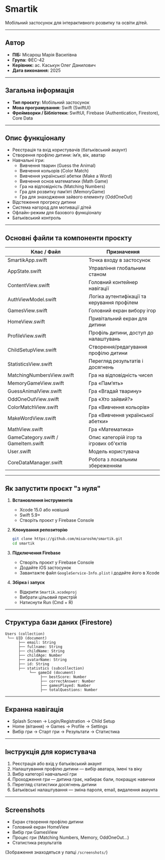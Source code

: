 # Smartik

Мобільний застосунок для інтерактивного розвитку та освіти дітей.

---

## Автор

- **ПІБ:** Місарош Марія Василівна
- **Група:** ФЕС-42
- **Керівник:** ас. Каськун Олег Данилович
- **Дата виконання:** 2025

---

## Загальна інформація

- **Тип проєкту:** Мобільний застосунок
- **Мова програмування:** Swift (SwiftUI)
- **Фреймворки / Бібліотеки:** SwiftUI, Firebase (Authentication, Firestore), Core Data

---

## Опис функціоналу

- Реєстрація та вхід користувачів (батьківський акаунт)
- Створення профілю дитини: ім’я, вік, аватар
- Навчальні ігри:
    - Вивчення тварин (Guess the Animal)
    - Вивчення кольорів (Color Match)
    - Вивчення української абетки (Make a Word)
    - Вивчення основ математики (Math Game)
    - Гра на відповідність (Matching Numbers)
    - Гра для розвитку памʼяті (MemoryGame)
    - Гра для знаходження зайвого елементу (OddOneOut)
- Відстеження прогресу дитини
- Система нагород для мотивації дітей
- Офлайн-режим для базового функціоналу
- Батьківський контроль

---

## Основні файли та компоненти проєкту

| Клас / Файл                       | Призначення                                  |
|------------------------------------|----------------------------------------------|
| SmartikApp.swift                   | Точка входу в застосунок                     |
| AppState.swift                     | Управління глобальним станом                 |
| ContentView.swift                  | Головний контейнер навігації                 |
| AuthViewModel.swift                | Логіка аутентифікації та керування профілем  |
| GamesView.swift                    | Головний екран вибору ігор                   |
| HomeView.swift                     | Привітальний екран для дитини                |
| ProfileView.swift                  | Профіль дитини, доступ до налаштувань        |
| ChildSetupView.swift               | Створення/редагування профілю дитини         |
| StatisticsView.swift               | Перегляд результатів і досягнень             |
| MatchingNumbersView.swift          | Гра на відповідність чисел                   |
| MemoryGameView.swift               | Гра «Пам’ять»                                |
| GuessAnimalView.swift              | Гра «Вгадай тварину»                         |
| OddOneOutView.swift                | Гра «Хто зайвий?»                            |
| ColorMatchView.swift               | Гра «Вивчення кольорів»                      |
| MakeWordView.swift                 | Гра «Вивчення української абетки»            |
| MathView.swift                     | Гра «Математика»                             |
| GameCategory.swift / GameItem.swift| Опис категорій ігор та ігрових об'єктів      |
| User.swift                         | Модель користувача                           |
| CoreDataManager.swift              | Робота з локальним збереженням               |

---

## Як запустити проєкт "з нуля"

1. **Встановлення інструментів**
    - Xcode 15.0 або новіший
    - Swift 5.9+
    - Створіть проєкт у Firebase Console

2. **Клонування репозиторію**
    ```bash
    git clone https://github.com/misaroshm/smartik.git
    cd smartik
    ```

3. **Підключення Firebase**
    - Створіть проєкт у Firebase Console
    - Додайте iOS застосунок
    - Завантажте файл `GoogleService-Info.plist` і додайте його в Xcode

4. **Збірка і запуск**
    - Відкрити `Smartik.xcodeproj`
    - Вибрати цільовий пристрій
    - Натиснути Run (Cmd + R)

---

## Структура бази даних (Firestore)

```
Users (collection)
 └── UID (document)
      ├── email: String
      ├── fullname: String
      ├── childName: String
      ├── childAge: Number
      ├── avatarName: String
      ├── id: String
      ├── statistics (subcollection)
           └── gameId (document)
                ├── bestScore: Number
                ├── correctAnswer: Number
                ├── gamesPlayed: Number
                ├── totalQuestions: Number
```

---

## Екранна навігація

- Splash Screen → Login/Registration → Child Setup  
- Home (вітання) → Games → Profile → Settings  
- Вибір гри → Старт гри → Результати → Статистика

---

## Інструкція для користувача

1. Реєстрація або вхід у батьківський акаунт
2. Налаштування профілю дитини — вибір аватара, імені та віку
3. Вибір категорії навчальної гри
4. Проходження гри — дитина грає, набирає бали, покращує навички
5. Перегляд статистики досягнень дитини
6. Батьківські налаштування — зміна пароля, email, видалення акаунта

---

## Screenshots

- Екран створення профілю дитини
- Головний екран HomeView
- Вибір гри GamesView
- Процес гри (Matching Numbers, Memory, OddOneOut...)
- Статистика результатів

(Зображення знаходяться у папці `/screenshots/`)
